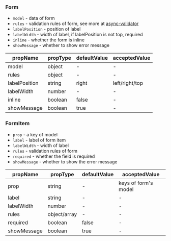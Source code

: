### Form

* `model` \- data of form
* `rules` \- validation rules of form, see more at <a href="https://github.com/yiminghe/async-validator" target="_blank">async-validator</a>    
* `labelPosition` \- position of label
* `labelWidth` \- width of label, if labelPosition is not top, required
* `inline` \- whether the form is inline
* `showMessage` \- whether to show error message

|  propName  | propType | defaultValue | acceptedValue |
| ---------- | -------- | ------------ | ------------- |
| model      | object   | -            | -             |
| rules      | object   | -            | -             |
| labelPosition | string | right       | left/right/top |
| labelWidth | number   | -            | -             |
| inline     | boolean  | false        | -             |
| showMessage | boolean | true         | -             |

### FormItem

* `prop` \- a key of model
* `label` \- label of form item
* `labelWidth` \- width of label
* `rules` \- validation rules of form
* `required` \- whether the field is required
* `showMessage` \- whether to show the error message

|  propName  | propType | defaultValue | acceptedValue |
| ---------- | -------- | ------------ | ------------- |
| prop       | string   | -            | keys of form's model |
| label      | string   | -            | -             |
| labelWidth | number   | -            | -             |
| rules      | object/array | -        | -             |
| required   | boolean  | false        | -             |
| showMessage | boolean | true         | -             |
